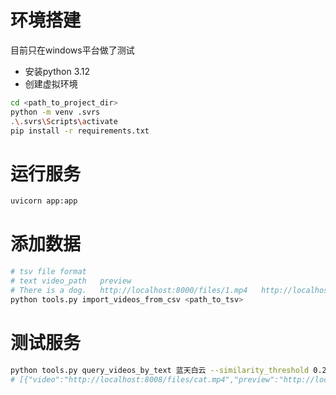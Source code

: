 # 环境搭建

目前只在windows平台做了测试

* 安装python 3.12
* 创建虚拟环境
```bash
cd <path_to_project_dir>
python -m venv .svrs
.\.svrs\Scripts\activate
pip install -r requirements.txt
```

# 运行服务

```bash
uvicorn app:app
```

# 添加数据

```bash
# tsv file format
# text video_path   preview
# There is a dog.   http://localhost:8000/files/1.mp4   http://localhost:8000/files/1.jpg
python tools.py import_videos_from_csv <path_to_tsv>
```

# 测试服务

```bash
python tools.py query_videos_by_text 蓝天白云 --similarity_threshold 0.2 --url http://localhost:8008/api/v1/video
# [{"video":"http://localhost:8008/files/cat.mp4","preview":"http://localhost:8008/files/cat.jpg","similarity":0.40822904337325644},{"video":"http://localhost:8008/files/dog.mp4","preview":"http://localhost:8008/files/dog.jpg","similarity":0.3901900397589275}]
```